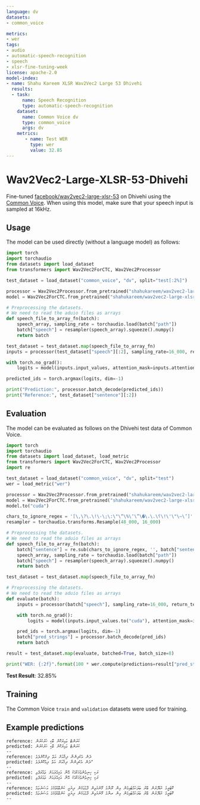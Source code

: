 ```yaml
---
language: dv
datasets:
- common_voice 

metrics:
- wer
tags:
- audio
- automatic-speech-recognition
- speech
- xlsr-fine-tuning-week
license: apache-2.0
model-index:
- name: Shahu Kareem XLSR Wav2Vec2 Large 53 Dhivehi
  results:
  - task: 
      name: Speech Recognition
      type: automatic-speech-recognition
    dataset:
      name: Common Voice dv
      type: common_voice
      args: dv
    metrics:
       - name: Test WER
         type: wer
         value: 32.85
---
```


# Wav2Vec2-Large-XLSR-53-Dhivehi

Fine-tuned [facebook/wav2vec2-large-xlsr-53](https://huggingface.co/facebook/wav2vec2-large-xlsr-53) on Dhivehi using the [Common Voice](https://huggingface.co/datasets/common_voice).
When using this model, make sure that your speech input is sampled at 16kHz.

## Usage

The model can be used directly (without a language model) as follows:

```python
import torch
import torchaudio
from datasets import load_dataset
from transformers import Wav2Vec2ForCTC, Wav2Vec2Processor

test_dataset = load_dataset("common_voice", "dv", split="test[:2%]")

processor = Wav2Vec2Processor.from_pretrained("shahukareem/wav2vec2-large-xlsr-53-dhivehi")
model = Wav2Vec2ForCTC.from_pretrained("shahukareem/wav2vec2-large-xlsr-53-dhivehi")

# Preprocessing the datasets.
# We need to read the aduio files as arrays
def speech_file_to_array_fn(batch):
	speech_array, sampling_rate = torchaudio.load(batch["path"])
	batch["speech"] = resampler(speech_array).squeeze().numpy()
	return batch

test_dataset = test_dataset.map(speech_file_to_array_fn)
inputs = processor(test_dataset["speech"][:2], sampling_rate=16_000, return_tensors="pt", padding=True)

with torch.no_grad():
	logits = model(inputs.input_values, attention_mask=inputs.attention_mask).logits

predicted_ids = torch.argmax(logits, dim=-1)

print("Prediction:", processor.batch_decode(predicted_ids))
print("Reference:", test_dataset["sentence"][:2])
```


## Evaluation

The model can be evaluated as follows on the Dhivehi test data of Common Voice.


```python
import torch
import torchaudio
from datasets import load_dataset, load_metric
from transformers import Wav2Vec2ForCTC, Wav2Vec2Processor
import re

test_dataset = load_dataset("common_voice", "dv", split="test")
wer = load_metric("wer")

processor = Wav2Vec2Processor.from_pretrained("shahukareem/wav2vec2-large-xlsr-53-dhivehi")
model = Wav2Vec2ForCTC.from_pretrained("shahukareem/wav2vec2-large-xlsr-53-dhivehi")
model.to("cuda")

chars_to_ignore_regex = '[\,\?\.\!\-\;\:\"\“\%\‘\”\�\،\.\؟\!\'\"\–\’]'
resampler = torchaudio.transforms.Resample(48_000, 16_000)

# Preprocessing the datasets.
# We need to read the aduio files as arrays
def speech_file_to_array_fn(batch):
	batch["sentence"] = re.sub(chars_to_ignore_regex, '', batch["sentence"]).lower()
	speech_array, sampling_rate = torchaudio.load(batch["path"])
	batch["speech"] = resampler(speech_array).squeeze().numpy()
	return batch

test_dataset = test_dataset.map(speech_file_to_array_fn)

# Preprocessing the datasets.
# We need to read the aduio files as arrays
def evaluate(batch):
	inputs = processor(batch["speech"], sampling_rate=16_000, return_tensors="pt", padding=True)

	with torch.no_grad():
		logits = model(inputs.input_values.to("cuda"), attention_mask=inputs.attention_mask.to("cuda")).logits

	pred_ids = torch.argmax(logits, dim=-1)
	batch["pred_strings"] = processor.batch_decode(pred_ids)
	return batch

result = test_dataset.map(evaluate, batched=True, batch_size=8)

print("WER: {:2f}".format(100 * wer.compute(predictions=result["pred_strings"], references=result["sentence"])))
```

**Test Result**: 32.85% 

## Training
The Common Voice `train` and `validation` datasets were used for training.

## Example predictions

```--
reference: ކަރަންޓް ވައިރުކޮށް ބޮކި ހަރުކުރުން
predicted: ކަރަންޓް ވައިރުކޮށް ބޮކި ހަރުކުރުން
--
reference: ދެން އެކުދިންނާ ދިމާއަށް އަތް ދިށްކޮށްލެވެ
predicted: ދެން އެކުދިންނާ ދިމާއަށް އަތް ދިއްކޮށްލެވެ ް
--
reference: ރަކި ހިނިތުންވުމަކާއެކު އޭނާ އަމިއްލައަށް ތައާރަފްވި
predicted: ރަކި ހިނިތުންވުމަކާއެކު އޭނާ އަމިއްލައަށް ތައަރަފްވި
--
reference: ކޮޓަރީގެ ކުޑަދޮރުން ބޭރު ބަލަހައްޓައިގެން އިން ރޫނާގެ މޫނުމަތިން ފާޅުވަމުން ދިޔައީ ކަންބޮޑުވުމުގެ އަސަރުތައް
predicted: ކޮޓަރީގެ ކުޑަދޮރުން ބޭރު ބަލަހައްޓައިގެން އިން ރނާގެ މޫނުމަތިން ފާޅުވަމުން ދިޔައީ ކަންބޮޑުވުމުގެ އަސަރުތައް
--
```